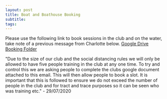 ```yaml
---
layout: post
title: Boat and Boathouse Booking
subtitle:  
tags: 
---
```


Please use the following link to book sessions in the club and on the water, take note of a previous message from Charlotte below. [Google Drive Booking Folder](https://drive.google.com/drive/folders/1bsuoXKy5FEBWP4_44f5c927fvX5bYmGq?usp=sharing_eip&ts=5f207cc5)  

"Due to the size of our club and the social distancing rules we will only be allowed to have five people training in the club at any one time. To try and control this we are asking people to complete the clubs google document attached to this email. This will then allow people to book a slot. It is important that this is followed to ensure we do not exceed the number of people in the club and for tract and trace purposes so it can be seen who was training etc." - 29/07/2020

